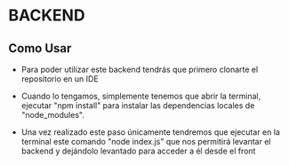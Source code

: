 # BACKEND



## Como Usar

- Para poder utilizar este backend tendrás que primero clonarte el repositorio en un IDE

- Cuando lo tengamos, simplemente tenemos que abrir la terminal, ejecutar "npm install" para instalar las dependencias locales de "node_modules".

- Una vez realizado este paso únicamente tendremos que ejecutar en la terminal este comando "node index.js" que nos permitirá levantar el backend y dejándolo levantado para acceder a él desde el front